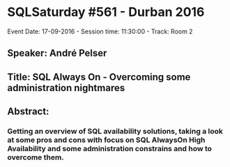 # SQLSaturday #561 - Durban 2016
Event Date: 17-09-2016 - Session time: 11:30:00 - Track: Room 2
## Speaker: André Pelser
## Title: SQL Always On  - Overcoming some administration nightmares
## Abstract:
### Getting an overview of SQL availability solutions, taking a look at some pros and cons with focus on SQL AlwaysOn High Availability and some administration constrains and how to overcome them.
